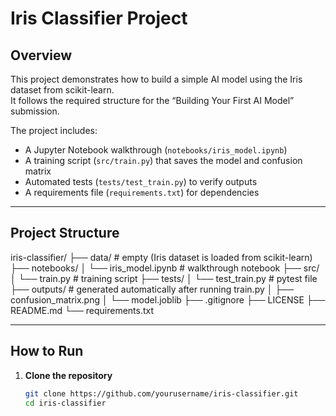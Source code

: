 # Iris Classifier Project

## Overview
This project demonstrates how to build a simple AI model using the Iris dataset from scikit-learn.  
It follows the required structure for the “Building Your First AI Model” submission.  

The project includes:
- A Jupyter Notebook walkthrough (`notebooks/iris_model.ipynb`)
- A training script (`src/train.py`) that saves the model and confusion matrix
- Automated tests (`tests/test_train.py`) to verify outputs
- A requirements file (`requirements.txt`) for dependencies

---

## Project Structure

iris-classifier/
├── data/ # empty (Iris dataset is loaded from scikit-learn)
├── notebooks/
│ └── iris_model.ipynb # walkthrough notebook
├── src/
│ └── train.py # training script
├── tests/
│ └── test_train.py # pytest file
├── outputs/ # generated automatically after running train.py
│ ├── confusion_matrix.png
│ └── model.joblib
├── .gitignore
├── LICENSE
├── README.md
└── requirements.txt

---

## How to Run

1. **Clone the repository**
   ```bash
   git clone https://github.com/yourusername/iris-classifier.git
   cd iris-classifier
